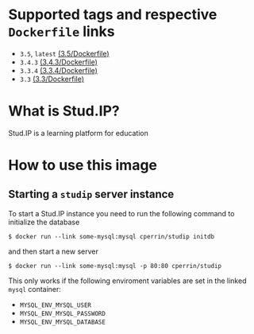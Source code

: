 # Supported tags and respective  `Dockerfile` links

 - `3.5`, `latest` [(3.5/Dockerfile)](https://github.com/cperrin88/docker-studip/tree/master/3.5/Dockerfile)
 - `3.4.3` [(3.4.3/Dockerfile)](https://github.com/cperrin88/docker-studip/tree/master/3.4.3/Dockerfile)
 - `3.3.4` [(3.3.4/Dockerfile)](https://github.com/cperrin88/docker-studip/tree/master/3.3.4/Docker)
 - `3.3` [(3.3/Dockerfile)](https://github.com/cperrin88/docker-studip/tree/master/3.3/Docker)

# What is Stud.IP?

Stud.IP is a learning platform for education

# How to use this image

## Starting a `studip` server instance

To start a Stud.IP instance you need to run the following command to initialize the database

```
$ docker run --link some-mysql:mysql cperrin/studip initdb
```

and then start a new server

```
$ docker run --link some-mysql:mysql -p 80:80 cperrin/studip
```

This only works if the following enviroment variables are set in the linked `mysql` container:

  - `MYSQL_ENV_MYSQL_USER`
  - `MYSQL_ENV_MYSQL_PASSWORD`
  - `MYSQL_ENV_MYSQL_DATABASE`
